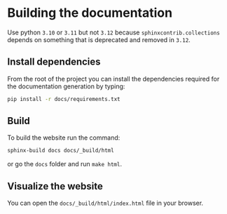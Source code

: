 # Building the documentation

Use python `3.10` or `3.11` but not `3.12` because `sphinxcontrib.collections`
depends on something that is deprecated and removed in `3.12`.

## Install dependencies

From the root of the project you can install the dependencies required for the 
documentation generation by typing:

```bash
pip install -r docs/requirements.txt
```

## Build

To build the website run the command:

```bash
sphinx-build docs docs/_build/html
```

or go the `docs` folder and run `make html`.

## Visualize the website

You can open the `docs/_build/html/index.html` file in your browser.
